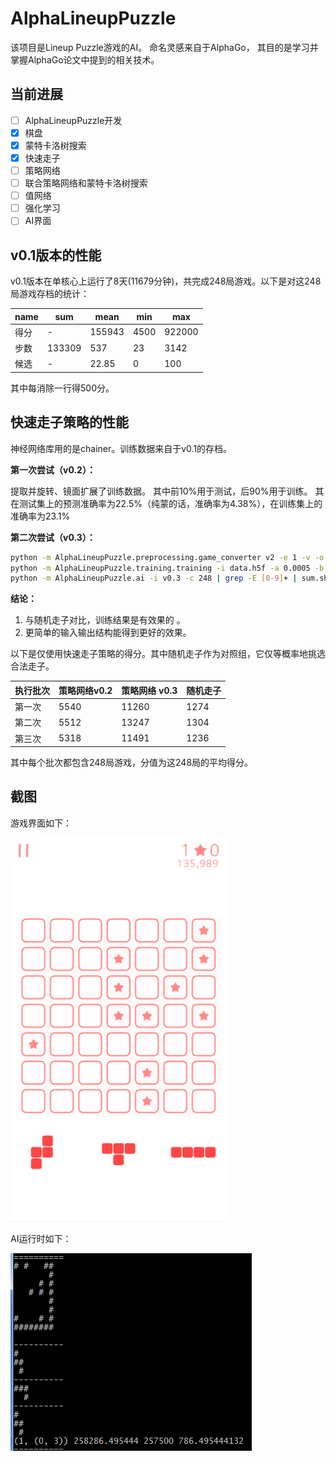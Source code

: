 # AlphaLineupPuzzle

该项目是Lineup Puzzle游戏的AI。
命名灵感来自于AlphaGo，
其目的是学习并掌握AlphaGo论文中提到的相关技术。

## 当前进展

- [ ] AlphaLineupPuzzle开发
 - [x] 棋盘
 - [x] 蒙特卡洛树搜索
 - [x] 快速走子
 - [ ] 策略网络
 - [ ] 联合策略网络和蒙特卡洛树搜索
 - [ ] 值网络
 - [ ] 强化学习
 - [ ] AI界面

## v0.1版本的性能

v0.1版本在单核心上运行了8天(11679分钟)，共完成248局游戏。以下是对这248局游戏存档的统计：

name   |sum    |mean   |min    |max
-------|-------|-------|-------|-------
得分   |-      |155943 |4500   |922000
步数   |133309 |537    |23     |3142
候选   |-      |22.85  |0      |100

其中每消除一行得500分。

## 快速走子策略的性能

神经网络库用的是chainer。训练数据来自于v0.1的存档。

**第一次尝试（v0.2）：**

提取并旋转、镜面扩展了训练数据。
其中前10%用于测试，后90%用于训练。
其在测试集上的预测准确率为22.5%（纯蒙的话，准确率为4.38%），在训练集上的准确率为23.1%

**第二次尝试（v0.3）：**

```bash
python -m AlphaLineupPuzzle.preprocessing.game_converter v2 -e 1 -v -o data.h5f
python -m AlphaLineupPuzzle.training.training -i data.h5f -a 0.0005 -b 32 -n 5 -o v0.3 -v
python -m AlphaLineupPuzzle.ai -i v0.3 -c 248 | grep -E [0-9]+ | sum.sh
```

**结论：**

1. 与随机走子对比，训练结果是有效果的 。
1. 更简单的输入输出结构能得到更好的效果。

以下是仅使用快速走子策略的得分。其中随机走子作为对照组，它仅等概率地挑选合法走子。

执行批次|策略网络v0.2|策略网络 v0.3|随机走子
--------|--------|----|--------
第一次  |5540    |11260|1274
第二次  |5512    |13247|1304
第三次  |5318    |11491|1236

其中每个批次都包含248局游戏，分值为这248局的平均得分。

## 截图

游戏界面如下：

![](./screenshots/game.png)

AI运行时如下：

![](./screenshots/AI.png)
